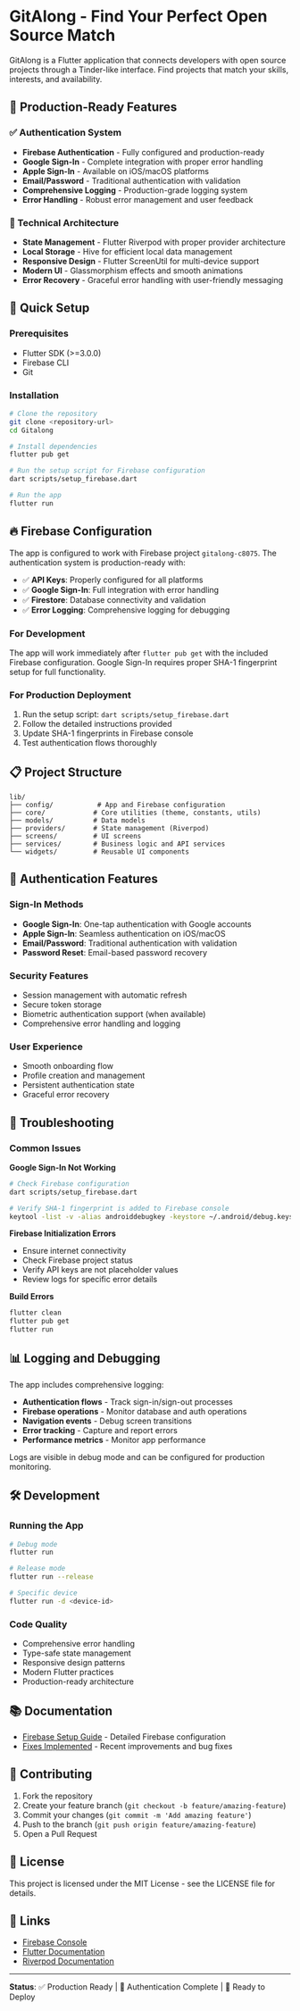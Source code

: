 # GitAlong - Find Your Perfect Open Source Match

GitAlong is a Flutter application that connects developers with open source projects through a Tinder-like interface. Find projects that match your skills, interests, and availability.

## 🚀 Production-Ready Features

### ✅ Authentication System
- **Firebase Authentication** - Fully configured and production-ready
- **Google Sign-In** - Complete integration with proper error handling
- **Apple Sign-In** - Available on iOS/macOS platforms
- **Email/Password** - Traditional authentication with validation
- **Comprehensive Logging** - Production-grade logging system
- **Error Handling** - Robust error management and user feedback

### 🔧 Technical Architecture
- **State Management** - Flutter Riverpod with proper provider architecture
- **Local Storage** - Hive for efficient local data management
- **Responsive Design** - Flutter ScreenUtil for multi-device support
- **Modern UI** - Glassmorphism effects and smooth animations
- **Error Recovery** - Graceful error handling with user-friendly messaging

## 📱 Quick Setup

### Prerequisites
- Flutter SDK (>=3.0.0)
- Firebase CLI
- Git

### Installation
```bash
# Clone the repository
git clone <repository-url>
cd Gitalong

# Install dependencies
flutter pub get

# Run the setup script for Firebase configuration
dart scripts/setup_firebase.dart

# Run the app
flutter run
```

## 🔥 Firebase Configuration

The app is configured to work with Firebase project `gitalong-c8075`. The authentication system is production-ready with:

- ✅ **API Keys**: Properly configured for all platforms
- ✅ **Google Sign-In**: Full integration with error handling
- ✅ **Firestore**: Database connectivity and validation
- ✅ **Error Logging**: Comprehensive logging for debugging

### For Development
The app will work immediately after `flutter pub get` with the included Firebase configuration. Google Sign-In requires proper SHA-1 fingerprint setup for full functionality.

### For Production Deployment
1. Run the setup script: `dart scripts/setup_firebase.dart`
2. Follow the detailed instructions provided
3. Update SHA-1 fingerprints in Firebase console
4. Test authentication flows thoroughly

## 📋 Project Structure

```
lib/
├── config/           # App and Firebase configuration
├── core/            # Core utilities (theme, constants, utils)
├── models/          # Data models
├── providers/       # State management (Riverpod)
├── screens/         # UI screens
├── services/        # Business logic and API services
└── widgets/         # Reusable UI components
```

## 🔐 Authentication Features

### Sign-In Methods
- **Google Sign-In**: One-tap authentication with Google accounts
- **Apple Sign-In**: Seamless authentication on iOS/macOS
- **Email/Password**: Traditional authentication with validation
- **Password Reset**: Email-based password recovery

### Security Features
- Session management with automatic refresh
- Secure token storage
- Biometric authentication support (when available)
- Comprehensive error handling and logging

### User Experience
- Smooth onboarding flow
- Profile creation and management
- Persistent authentication state
- Graceful error recovery

## 🚨 Troubleshooting

### Common Issues

**Google Sign-In Not Working**
```bash
# Check Firebase configuration
dart scripts/setup_firebase.dart

# Verify SHA-1 fingerprint is added to Firebase console
keytool -list -v -alias androiddebugkey -keystore ~/.android/debug.keystore
```

**Firebase Initialization Errors**
- Ensure internet connectivity
- Check Firebase project status
- Verify API keys are not placeholder values
- Review logs for specific error details

**Build Errors**
```bash
flutter clean
flutter pub get
flutter run
```

## 📊 Logging and Debugging

The app includes comprehensive logging:
- **Authentication flows** - Track sign-in/sign-out processes
- **Firebase operations** - Monitor database and auth operations
- **Navigation events** - Debug screen transitions
- **Error tracking** - Capture and report errors
- **Performance metrics** - Monitor app performance

Logs are visible in debug mode and can be configured for production monitoring.

## 🛠️ Development

### Running the App
```bash
# Debug mode
flutter run

# Release mode
flutter run --release

# Specific device
flutter run -d <device-id>
```

### Code Quality
- Comprehensive error handling
- Type-safe state management
- Responsive design patterns
- Modern Flutter practices
- Production-ready architecture

## 📚 Documentation

- [Firebase Setup Guide](FIREBASE_SETUP_GUIDE.md) - Detailed Firebase configuration
- [Fixes Implemented](FIXES_IMPLEMENTED.md) - Recent improvements and bug fixes

## 🤝 Contributing

1. Fork the repository
2. Create your feature branch (`git checkout -b feature/amazing-feature`)
3. Commit your changes (`git commit -m 'Add amazing feature'`)
4. Push to the branch (`git push origin feature/amazing-feature`)
5. Open a Pull Request

## 📄 License

This project is licensed under the MIT License - see the LICENSE file for details.

## 🔗 Links

- [Firebase Console](https://console.firebase.google.com/)
- [Flutter Documentation](https://flutter.dev/docs)
- [Riverpod Documentation](https://riverpod.dev/)

---

**Status**: ✅ Production Ready | 🔐 Authentication Complete | 🚀 Ready to Deploy
